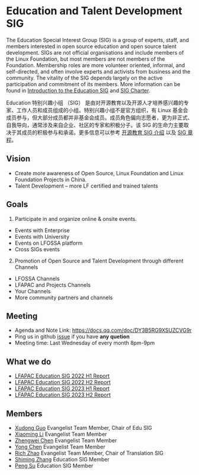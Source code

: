 # Education and Talent Development SIG

The Education Special Interest Group (SIG) is a group of experts, staff, and members interested in open source education and open source talent development. SIGs are not official organisations and include members of the Linux Foundation, but most members are not members of the Foundation. Membership roles are more volunteer oriented, informal, and self-directed, and often involve experts and activists from business and the community. The vitality of the SIG depends largely on the active participation and commitment of its members. More information can be found in [Introduction to the Education SIG](https://evangelists.linuxfoundation.cn/sigs/education) and [SIG Charter](CHARTER.md).

Education 特别兴趣小组 （SIG） 是由对开源教育以及开源人才培养感兴趣的专家、工作人员和成员组成的小组。特别兴趣小组不是官方组织，有 Linux 基金会成员参与，但大部分成员都并非基金会成员。成员角色偏向志愿者，更为非正式、自我导向，通常涉及来自企业、社区的专家和积极分子。该 SIG 的生命力主要取决于其成员的积极参与和承诺。更多信息可以参考 [开源教育 SIG 介绍](https://evangelists.linuxfoundation.cn/sigs/education) 以及 [SIG 章程](CHARTER.md)。

## Vision

- Create more awareness of Open Source, Linux Foundation and Linux Foundation Projects in China.
- Talent Development – more LF certified and trained talents

## Goals

1. Participate in and organize online & onsite events.
  - Events with Enterprise
  - Events with University
  - Events on LFOSSA platform
  - Cross SIGs events

2. Promotion of Open Source and Talent Development through different Channels
  - LFOSSA Channels
  - LFAPAC and Projects Channels
  - Your Channels
  - More community partners and channels

## Meeting

- Agenda and Note Link: https://docs.qq.com/doc/DY3B5RG9XSUZCVG9r
- Ping us in github [issue](https://github.com/lfapac-open-source-evangelist/education-and-talent-development-sig/issues/new) if you have **any quetion**
- Meeting time: Last Wednesday of every month 8pm-9pm

## What we do

- [LFAPAC Education SIG 2022 H1 Report](https://mp.weixin.qq.com/s/qgzQUfW0CVczyt6pNwAB-w)
- [LFAPAC Education SIG 2022 H2 Report](https://mp.weixin.qq.com/s/r_ujzD0jKixb3eFl3jtowQ)
- [LFAPAC Education SIG 2023 H1 Report](https://mp.weixin.qq.com/s/IquO7AxFmJ5kB6Yb8FM0WQ)
- [LFAPAC Education SIG 2023 H2 Report](https://mp.weixin.qq.com/s/ltXPPXmXpJVXhhwp-VUd3w)

## Members

- [Xudong Guo](https://github.com/sunny0826) Evangelist Team Member, Chair of Edu SIG
- [Xiaoming Li](https://github.com/nliver) Evangelist Team Member
- [Zhengwei Chen](https://github.com/hintcnuie) Evangelist Team Member
- [Yong Chen](https://github.com/gzchenyong) Evangelist Team Member
- [Rich Zhao](https://github.com/zRich) Evangelist Team Member, Chair of Translation SIG
- [Shiming Zhang](https://github.com/wzshiming) Education SIG Member
- [Peng Su](https://github.com/SuperSupeng) Education SIG Member
